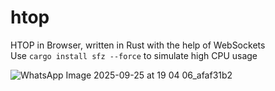 # htop
HTOP in Browser, written in Rust with the help of WebSockets  
Use `cargo install sfz --force` to simulate high CPU usage

![WhatsApp Image 2025-09-25 at 19 04 06_afaf31b2](https://github.com/user-attachments/assets/685a33ed-c13d-4687-a0c5-25131334953d)
